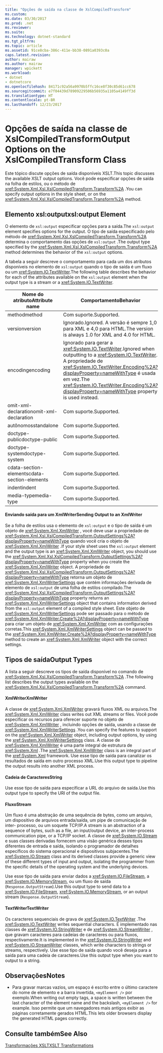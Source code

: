 ```yaml
---
title: "Opções de saída na classe de XslCompiledTransform"
ms.custom: 
ms.date: 03/30/2017
ms.prod: .net
ms.reviewer: 
ms.suite: 
ms.technology: dotnet-standard
ms.tgt_pltfrm: 
ms.topic: article
ms.assetid: 91ce8cba-386c-411e-bb38-0891a0393c0a
caps.latest.revision: 
author: mairaw
ms.author: mairaw
manager: wpickett
ms.workload:
- dotnet
- dotnetcore
ms.openlocfilehash: 84171c92a56a9970b5ffc16ce8f30c85d61cc678
ms.sourcegitcommit: e7f04439d78909229506b56935a1105a4149ff3d
ms.translationtype: HT
ms.contentlocale: pt-BR
ms.lasthandoff: 12/23/2017
---
```

# <a name="output-options-on-the-xslcompiledtransform-class"></a><span data-ttu-id="1c2f7-102">Opções de saída na classe de XslCompiledTransform</span><span class="sxs-lookup"><span data-stu-id="1c2f7-102">Output Options on the XslCompiledTransform Class</span></span>
<span data-ttu-id="1c2f7-103">Este tópico discute opções de saída disponíveis XSLT.</span><span class="sxs-lookup"><span data-stu-id="1c2f7-103">This topic discusses the available XSLT output options.</span></span> <span data-ttu-id="1c2f7-104">Você pode especificar opções de saída na folha de estilos, ou o método de <xref:System.Xml.Xsl.XslCompiledTransform.Transform%2A> .</span><span class="sxs-lookup"><span data-stu-id="1c2f7-104">You can specify output options in the style sheet, or on the <xref:System.Xml.Xsl.XslCompiledTransform.Transform%2A> method.</span></span>  
  
## <a name="xsloutput-element"></a><span data-ttu-id="1c2f7-105">Elemento xsl:output</span><span class="sxs-lookup"><span data-stu-id="1c2f7-105">xsl:output Element</span></span>  
 <span data-ttu-id="1c2f7-106">O elemento de `xsl:output` especificar opções para a saída.</span><span class="sxs-lookup"><span data-stu-id="1c2f7-106">The `xsl:output` element specifies options for the output.</span></span> <span data-ttu-id="1c2f7-107">O tipo de saída especificado pelo método de <xref:System.Xml.Xsl.XslCompiledTransform.Transform%2A> determina o comportamento das opções de `xsl:output` .</span><span class="sxs-lookup"><span data-stu-id="1c2f7-107">The output type specified by the <xref:System.Xml.Xsl.XslCompiledTransform.Transform%2A> method determines the behavior of the `xsl:output` options.</span></span>  
  
 <span data-ttu-id="1c2f7-108">A tabela a seguir descreve o comportamento para cada um dos atributos disponíveis no elemento de `xsl:output` quando o tipo de saída é um fluxo ou um <xref:System.IO.TextWriter>.</span><span class="sxs-lookup"><span data-stu-id="1c2f7-108">The following table describes the behavior for each of the attributes available on the `xsl:output` element when the output type is a stream or a <xref:System.IO.TextWriter>.</span></span>  
  
|<span data-ttu-id="1c2f7-109">Nome do atributo</span><span class="sxs-lookup"><span data-stu-id="1c2f7-109">Attribute name</span></span>|<span data-ttu-id="1c2f7-110">Comportamento</span><span class="sxs-lookup"><span data-stu-id="1c2f7-110">Behavior</span></span>|  
|--------------------|--------------|  
|<span data-ttu-id="1c2f7-111">method</span><span class="sxs-lookup"><span data-stu-id="1c2f7-111">method</span></span>|<span data-ttu-id="1c2f7-112">Com suporte.</span><span class="sxs-lookup"><span data-stu-id="1c2f7-112">Supported.</span></span>|  
|<span data-ttu-id="1c2f7-113">version</span><span class="sxs-lookup"><span data-stu-id="1c2f7-113">version</span></span>|<span data-ttu-id="1c2f7-114">Ignorado.</span><span class="sxs-lookup"><span data-stu-id="1c2f7-114">Ignored.</span></span> <span data-ttu-id="1c2f7-115">A versão é sempre 1,0 para XML e 4,0 para HTML.</span><span class="sxs-lookup"><span data-stu-id="1c2f7-115">The version is always 1.0 for XML and 4.0 for HTML.</span></span>|  
|<span data-ttu-id="1c2f7-116">encoding</span><span class="sxs-lookup"><span data-stu-id="1c2f7-116">encoding</span></span>|<span data-ttu-id="1c2f7-117">Ignorado para gerar a <xref:System.IO.TextWriter>.</span><span class="sxs-lookup"><span data-stu-id="1c2f7-117">Ignored when outputting to a <xref:System.IO.TextWriter>.</span></span> <span data-ttu-id="1c2f7-118">A propriedade de <xref:System.IO.TextWriter.Encoding%2A?displayProperty=nameWithType> é usada em vez.</span><span class="sxs-lookup"><span data-stu-id="1c2f7-118">The <xref:System.IO.TextWriter.Encoding%2A?displayProperty=nameWithType> property is used instead.</span></span>|  
|<span data-ttu-id="1c2f7-119">omit-xml-declaration</span><span class="sxs-lookup"><span data-stu-id="1c2f7-119">omit-xml-declaration</span></span>|<span data-ttu-id="1c2f7-120">Com suporte.</span><span class="sxs-lookup"><span data-stu-id="1c2f7-120">Supported.</span></span>|  
|<span data-ttu-id="1c2f7-121">autônomos</span><span class="sxs-lookup"><span data-stu-id="1c2f7-121">standalone</span></span>|<span data-ttu-id="1c2f7-122">Com suporte.</span><span class="sxs-lookup"><span data-stu-id="1c2f7-122">Supported.</span></span>|  
|<span data-ttu-id="1c2f7-123">doctype-public</span><span class="sxs-lookup"><span data-stu-id="1c2f7-123">doctype-public</span></span>|<span data-ttu-id="1c2f7-124">Com suporte.</span><span class="sxs-lookup"><span data-stu-id="1c2f7-124">Supported.</span></span>|  
|<span data-ttu-id="1c2f7-125">doctype-system</span><span class="sxs-lookup"><span data-stu-id="1c2f7-125">doctype-system</span></span>|<span data-ttu-id="1c2f7-126">Com suporte.</span><span class="sxs-lookup"><span data-stu-id="1c2f7-126">Supported.</span></span>|  
|<span data-ttu-id="1c2f7-127">cdata-section-elements</span><span class="sxs-lookup"><span data-stu-id="1c2f7-127">cdata-section-elements</span></span>|<span data-ttu-id="1c2f7-128">Com suporte.</span><span class="sxs-lookup"><span data-stu-id="1c2f7-128">Supported.</span></span>|  
|<span data-ttu-id="1c2f7-129">indent</span><span class="sxs-lookup"><span data-stu-id="1c2f7-129">indent</span></span>|<span data-ttu-id="1c2f7-130">Com suporte.</span><span class="sxs-lookup"><span data-stu-id="1c2f7-130">Supported.</span></span>|  
|<span data-ttu-id="1c2f7-131">media-type</span><span class="sxs-lookup"><span data-stu-id="1c2f7-131">media-type</span></span>|<span data-ttu-id="1c2f7-132">Com suporte.</span><span class="sxs-lookup"><span data-stu-id="1c2f7-132">Supported.</span></span>|  
  
#### <a name="sending-output-to-an-xmlwriter"></a><span data-ttu-id="1c2f7-133">Enviando saída para um XmlWriter</span><span class="sxs-lookup"><span data-stu-id="1c2f7-133">Sending Output to an XmlWriter</span></span>  
 <span data-ttu-id="1c2f7-134">Se a folha de estilos usa o elemento de `xsl:output` e o tipo de saída é um objeto de <xref:System.Xml.XmlWriter> , você deve usar a propriedade de <xref:System.Xml.Xsl.XslCompiledTransform.OutputSettings%2A?displayProperty=nameWithType> quando você cria o objeto de <xref:System.Xml.XmlWriter> .</span><span class="sxs-lookup"><span data-stu-id="1c2f7-134">If your style sheet uses the `xsl:output` element and the output type is an <xref:System.Xml.XmlWriter> object, you should use the <xref:System.Xml.Xsl.XslCompiledTransform.OutputSettings%2A?displayProperty=nameWithType> property when you create the <xref:System.Xml.XmlWriter> object.</span></span> <span data-ttu-id="1c2f7-135">A propriedade de <xref:System.Xml.Xsl.XslCompiledTransform.OutputSettings%2A?displayProperty=nameWithType> retorna um objeto de <xref:System.Xml.XmlWriterSettings> que contém informações derivada de elemento de `xsl:output` de uma folha de estilos compilado.</span><span class="sxs-lookup"><span data-stu-id="1c2f7-135">The <xref:System.Xml.Xsl.XslCompiledTransform.OutputSettings%2A?displayProperty=nameWithType> property returns an <xref:System.Xml.XmlWriterSettings> object that contains information derived from the `xsl:output` element of a compiled style sheet.</span></span> <span data-ttu-id="1c2f7-136">Este objeto de <xref:System.Xml.XmlWriterSettings> pode ser passado para o método de <xref:System.Xml.XmlWriter.Create%2A?displayProperty=nameWithType> para criar um objeto de <xref:System.Xml.XmlWriter> com as configurações corretas.</span><span class="sxs-lookup"><span data-stu-id="1c2f7-136">This <xref:System.Xml.XmlWriterSettings> object can be passed to the <xref:System.Xml.XmlWriter.Create%2A?displayProperty=nameWithType> method to create an <xref:System.Xml.XmlWriter> object with the correct settings.</span></span>  
  
## <a name="output-types"></a><span data-ttu-id="1c2f7-137">Tipos de saída</span><span class="sxs-lookup"><span data-stu-id="1c2f7-137">Output Types</span></span>  
 <span data-ttu-id="1c2f7-138">A lista a seguir descreve os tipos de saída disponível no comando de <xref:System.Xml.Xsl.XslCompiledTransform.Transform%2A> .</span><span class="sxs-lookup"><span data-stu-id="1c2f7-138">The following list describes the output types available on the <xref:System.Xml.Xsl.XslCompiledTransform.Transform%2A> command.</span></span>  
  
#### <a name="xmlwriter"></a><span data-ttu-id="1c2f7-139">XmlWriter</span><span class="sxs-lookup"><span data-stu-id="1c2f7-139">XmlWriter</span></span>  
 <span data-ttu-id="1c2f7-140">A classe de <xref:System.Xml.XmlWriter> gravará fluxos XML ou arquivos.</span><span class="sxs-lookup"><span data-stu-id="1c2f7-140">The <xref:System.Xml.XmlWriter> class writes out XML streams or files.</span></span> <span data-ttu-id="1c2f7-141">Você pode especificar os recursos para oferecer suporte no objeto de <xref:System.Xml.XmlWriter> , incluindo opções de saída, usando a classe de <xref:System.Xml.XmlWriterSettings> .</span><span class="sxs-lookup"><span data-stu-id="1c2f7-141">You can specify the features to support on the <xref:System.Xml.XmlWriter> object, including output options, by using the <xref:System.Xml.XmlWriterSettings> class.</span></span> <span data-ttu-id="1c2f7-142">A classe de <xref:System.Xml.XmlWriter> é uma parte integral de estrutura de <xref:System.Xml> .</span><span class="sxs-lookup"><span data-stu-id="1c2f7-142">The <xref:System.Xml.XmlWriter> class is an integral part of the <xref:System.Xml> framework.</span></span> <span data-ttu-id="1c2f7-143">Use esse tipo de saída para canalizar os resultados de saída em outro processo XML.</span><span class="sxs-lookup"><span data-stu-id="1c2f7-143">Use this output type to pipeline the output results into another XML process.</span></span>  
  
#### <a name="string"></a><span data-ttu-id="1c2f7-144">Cadeia de Caracteres</span><span class="sxs-lookup"><span data-stu-id="1c2f7-144">String</span></span>  
 <span data-ttu-id="1c2f7-145">Use esse tipo de saída para especificar a URL do arquivo de saída.</span><span class="sxs-lookup"><span data-stu-id="1c2f7-145">Use this output type to specify the URI of the output file.</span></span>  
  
#### <a name="stream"></a><span data-ttu-id="1c2f7-146">Fluxo</span><span class="sxs-lookup"><span data-stu-id="1c2f7-146">Stream</span></span>  
 <span data-ttu-id="1c2f7-147">Um fluxo é uma abstração de uma sequência de bytes, como um arquivo, um dispositivo de arquivos entrada/saída, um pipe de comunicação de inter- processo, ou um soquete TCP/IP.</span><span class="sxs-lookup"><span data-stu-id="1c2f7-147">A stream is an abstraction of a sequence of bytes, such as a file, an input/output device, an inter-process communication pipe, or a TCP/IP socket.</span></span> <span data-ttu-id="1c2f7-148">A classe de <xref:System.IO.Stream> e suas classes derivadas fornecem uma visão genérica desses tipos diferentes de entrada e saída, isolando o programador de detalhes específicos do sistema operacional e dispositivos subjacentes.</span><span class="sxs-lookup"><span data-stu-id="1c2f7-148">The <xref:System.IO.Stream> class and its derived classes provide a generic view of these different types of input and output, isolating the programmer from the specific details of the operating system and the underlying devices.</span></span>  
  
 <span data-ttu-id="1c2f7-149">Use esse tipo de saída para enviar dados a <xref:System.IO.FileStream>, a <xref:System.IO.MemoryStream>, ou um fluxo de saída (`Response.OutputStream`).</span><span class="sxs-lookup"><span data-stu-id="1c2f7-149">Use this output type to send data to a <xref:System.IO.FileStream>, <xref:System.IO.MemoryStream>, or an output stream (`Response.OutputStream`).</span></span>  
  
#### <a name="textwriter"></a><span data-ttu-id="1c2f7-150">TextWriter</span><span class="sxs-lookup"><span data-stu-id="1c2f7-150">TextWriter</span></span>  
 <span data-ttu-id="1c2f7-151">Os caracteres sequenciais de grava de <xref:System.IO.TextWriter> .</span><span class="sxs-lookup"><span data-stu-id="1c2f7-151">The <xref:System.IO.TextWriter> writes sequential characters.</span></span> <span data-ttu-id="1c2f7-152">É implementado nas classes de <xref:System.IO.StringWriter> e de <xref:System.IO.StreamWriter> , que gravam caracteres para cadeias de caracteres ou para fluxos, respectivamente.</span><span class="sxs-lookup"><span data-stu-id="1c2f7-152">It is implemented in the <xref:System.IO.StringWriter> and <xref:System.IO.StreamWriter> classes, which write characters to strings or streams, respectively.</span></span> <span data-ttu-id="1c2f7-153">Use esse tipo de saída quando você deseja para a saída para uma cadeia de caracteres.</span><span class="sxs-lookup"><span data-stu-id="1c2f7-153">Use this output type when you want to output to a string.</span></span>  
  
## <a name="notes"></a><span data-ttu-id="1c2f7-154">Observações</span><span class="sxs-lookup"><span data-stu-id="1c2f7-154">Notes</span></span>  
  
-   <span data-ttu-id="1c2f7-155">Para gravar marcas vazios, um espaço é escrito entre o último caractere do nome de elemento e a barra invertida, `<myElement />` por exemplo.</span><span class="sxs-lookup"><span data-stu-id="1c2f7-155">When writing out empty tags, a space is written between the last character of the element name and the backslash, `<myElement />` for example.</span></span> <span data-ttu-id="1c2f7-156">Isso permite que um navegadores mais antigos exibir as páginas corretamente gerados HTML.</span><span class="sxs-lookup"><span data-stu-id="1c2f7-156">This lets older browsers display the generated HTML pages correctly.</span></span>  
  
## <a name="see-also"></a><span data-ttu-id="1c2f7-157">Consulte também</span><span class="sxs-lookup"><span data-stu-id="1c2f7-157">See Also</span></span>  
 [<span data-ttu-id="1c2f7-158">Transformações XSLT</span><span class="sxs-lookup"><span data-stu-id="1c2f7-158">XSLT Transformations</span></span>](../../../../docs/standard/data/xml/xslt-transformations.md)
